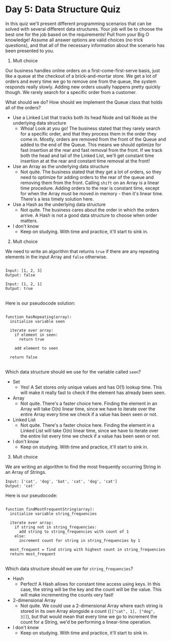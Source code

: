 # Day 5: Data Structure Quiz

In this quiz we'll present different programming scenarios that can be solved with several different data structures. Your job will be to choose the best one for the job based on the requirements! Pull from your Big O knowledge! Assume all answer options are valid choices (no trick questions), and that all of the necessary information about the scenario has been presented to you.

1. Mult choice

Our business handles online orders on a first-come-first-serve basis, just like a queue at the checkout of a brick-and-mortar store. We get a lot of orders and every time we go to remove one from the queue, the system responds really slowly. Adding new orders usually happens pretty quickly though. We rarely search for a specific order from a customer.

What should we do? How should we implement the Queue class that holds all of the orders? 

- Use a Linked List that tracks both its head Node and tail Node as the underlying data structure
  - Whoa! Look at you go! The business stated that they rarely search for a specific order, and that they process them in the order they come in. Mostly, orders are removed from the front of the Queue and added to the end of the Queue. This means we should optimize for fast insertion at the rear and fast removal from the front. If we track both the head and tail of the Linked List, we'll get constant time insertion at at the rear and constant time removal at the front!
- Use an Array as the underlying data structure
  - Not quite. The business stated that they get a lot of orders, so they need to optimize for adding orders to the rear of the queue and removing them from the front. Calling <code>shift</code> on an Array is a linear time procedure. Adding orders to the rear is constant time, except for when the Array must be moved in memory - then it's linear time. There's a less timely solution here.
- Use a Hash as the underlying data structure
  - Not quite. The business cares about the order in which the orders arrive. A Hash is not a good data structure to choose when order matters.
- I don't know
  - Keep on studying. With time and practice, it'll start to sink in.

2. Mult choice

We need to write an algorithm that returns `true` if there are any repeating elements in the input Array and `false` otherwise.

<pre>
<code>
Input: [1, 2, 3]
Output: false

Input: [1, 2, 1]
Output: true
</code>
</pre>

Here is our pseudocode solution:

<pre>
<code>
function hasRepeating(array):
  initialize variable seen

  iterate over array:
    if element in seen:
      return true
    
    add element to seen

  return false
</code>
</pre>

Which data structure should we use for the variable called <code>seen</code>?

- Set
  - Yes! A Set stores only unique values and has O(1) lookup time. This will make it really fast to check if the element has already been seen.
- Array
  - Not quite. There's a faster choice here. Finding the element in an Array will take O(n) linear time, since we have to iterate over the entire Array every time we check if a value has been seen or not.
- Linked List
  - Not quite. There's a faster choice here. Finding the element in a Linked List will take O(n) linear time, since we have to iterate over the entire list every time we check if a value has been seen or not.
- I don't know
  - Keep on studying. With time and practice, it'll start to sink in.

3. Mult choice

We are writing an algorithm to find the most frequently occurring String in an Array of Strings.

```
Input: ['cat', 'dog', 'bat', 'cat', 'dog', 'cat']
Output: 'cat'
```

Here is our pseudocode:

<pre>
<code>
function findMostFrequentString(array):
  initialize variable string_frequencies

  iterate over array:
    if string not in string_frequencies:
      add string to string_frequencies with count of 1
    else:
      increment count for string in string_frequencies by 1

  most_frequent = find string with highest count in string_frequencies
  return most_frequent
</code>
</pre>

Which data structure should we use for <code>string_frequencies</code>?

- Hash
  - Perfect! A Hash allows for constant time access using keys. In this case, the string will be the key and the count will be the value. This will make incrementing the counts very fast!
- 2-dimensional Array
  - Not quite. We could use a 2-dimensional Array where each string is stored in its own Array alongside a count (<code>[["cat", 1], ["dog", 3]]</code>), but that would mean that every time we go to increment the count for a String, we'd be performing a linear-time operation.
- I don't know
  - Keep on studying. With time and practice, it'll start to sink in.
